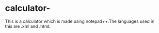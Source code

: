 # calculator-
This is a calculator which is made using notepad++.The languages used in this are .xml and .html.

